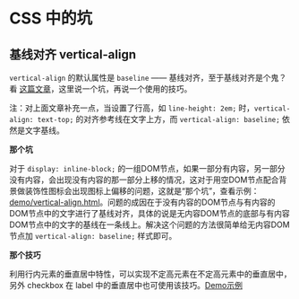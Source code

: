 # CSS 中的坑

## 基线对齐 vertical-align

`vertical-align` 的默认属性是 `baseline` —— 基线对齐，至于基线对齐是个鬼？看 [这篇文章](http://www.ddcat.net/blog/?p=233)，这里说一个坑，再说一个使用的技巧。

注：对上面文章补充一点，当设置了行高，如 `line-height: 2em;` 时，`vertical-align: text-top;` 的对齐参考线在文字上方，而 `vertical-align: baseline;` 依然是文字基线。

**那个坑**

对于 `display: inline-block;` 的一组DOM节点，如果一部分有内容，另一部分没有内容，会出现没有内容的那一部分上移的情况，这对于用空DOM节点配合背景做装饰性图标会出现图标上偏移的问题，这就是“那个坑”，查看示例：[demo/vertical-align.html](demo/vertical-align.html)。问题的成因在于没有内容的DOM节点与有内容的DOM节点中的文字进行了基线对齐，具体的说是无内容DOM节点的底部与有内容DOM节点中的文字的基线在一条线上。解决这个问题的方法很简单给无内容DOM节点加 `vertical-align: baseline;` 样式即可。

**那个技巧**

利用行内元素的垂直居中特性，可以实现不定高元素在不定高元素中的垂直居中，另外 checkbox 在 label 中的垂直居中也可使用该技巧。[Demo示例](demo/vertical-align.html) 

